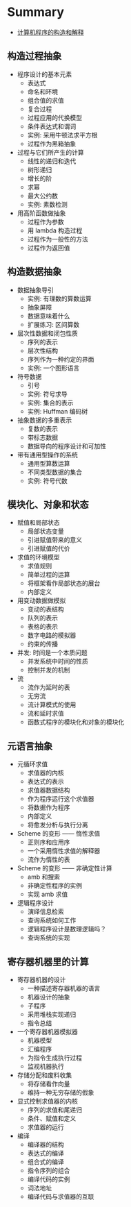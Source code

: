 # Summary

+ [计算机程序的构造和解释](README.md)

## 构造过程抽象
+ 程序设计的基本元素
  + 表达式
  + 命名和环境
  + 组合值的求值
  + 复合过程
  + 过程应用的代换模型
  + 条件表达式和谓词
  + 实例: 采用牛顿法求平方根
  + 过程作为黑箱抽象
+ 过程与它们所产生的计算
  + 线性的递归和迭代
  + 树形递归
  + 增长的阶
  + 求幂
  + 最大公约数
  + 实例: 素数检测
+ 用高阶函数做抽象
  + 过程作为参数
  + 用 lambda 构造过程
  + 过程作为一般性的方法
  + 过程作为返回值

## 构造数据抽象
+ 数据抽象导引
  + 实例: 有理数的算数运算
  + 抽象屏障
  + 数据意味着什么
  + 扩展练习: 区间算数
+ 层次性数据和闭包性质
  + 序列的表示
  + 层次性结构
  + 序列作为一种约定的界面
  + 实例: 一个图形语言
+ 符号数据
  + 引号
  + 实例: 符号求导
  + 实例: 集合的表示
  + 实例: Huffman 编码树
+ 抽象数据的多重表示
  + 复数的表示
  + 带标志数据
  + 数据导向的程序设计和可加性
+ 带有通用型操作的系统
  + 通用型算数运算
  + 不同类型数据的集合
  + 实例: 符号代数
  
## 模块化、对象和状态

+ 赋值和局部状态
  + 局部状态变量
  + 引进赋值带来的意义
  + 引进赋值的代价
+ 求值的环境模型
  + 求值规则
  + 简单过程的运算
  + 将框架看作局部状态的展台
  + 内部定义
+ 用变动数据做模拟
  + 变动的表结构
  + 队列的表示
  + 表格的表示
  + 数字电路的模拟器
  + 约束的传播
+ 并发: 时间是一个本质问题
  + 并发系统中时间的性质
  + 控制并发的机制
+ 流
  + 流作为延时的表
  + 无穷流
  + 流计算模式的使用
  + 流和延时求值
  + 函数式程序的模块化和对象的模块化

## 元语言抽象
+ 元循环求值
  + 求值器的内核
  + 表达式的表示
  + 求值器数据结构
  + 作为程序运行这个求值器
  + 将数据作为程序
  + 内部定义
  + 将愈发分析与执行分离
+ Scheme 的变形 —— 惰性求值
  + 正则序和应用序
  + 一个采用惰性求值的解释器
  + 流作为惰性的表
+ Scheme 的变形 —— 非确定性计算
  + amb 和搜索
  + 非确定性程序的实例
  + 实现 amb 求值
+ 逻辑程序设计
  + 演绎信息检索
  + 查询系统如何工作
  + 逻辑程序设计是数理逻辑吗？
  + 查询系统的实现

## 寄存器机器里的计算
+ 寄存器机器的设计
  + 一种描述寄存器机器的语言
  + 机器设计的抽象
  + 子程序
  + 采用堆栈实现递归
  + 指令总结
+ 一个寄存器机器模拟器
  + 机器模型
  + 汇编程序
  + 为指令生成执行过程
  + 监视机器执行
+ 存储分配和废料收集
  + 将存储看作向量
  + 维持一种无穷存储的假象
+ 显式控制求值器的内核
  + 序列的求值和尾递归
  + 条件、赋值和定义
  + 求值器的运行
+ 编译
  + 编译器的结构
  + 表达式的编译
  + 组合式的编译
  + 指令序列的组合
  + 编译代码的实例
  + 词法地址
  + 编译代码与求值器的互联

